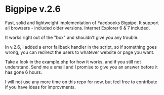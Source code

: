 Bigpipe v.2.6
==============

Fast, solid and lightweight implementation of Facebooks Bigpipe. It support all browsers - included older versions.
Internet Explorer 6 & 7 included.

It works right out of the "box" and shouldn't give you any trouble.

In v.2.6, I added a error fallback handler in the script, so if something goes wrong, you can redirect the users 
to whatever website or page you want.

Take a look in the example.php for how it works, and if you still not understand. Send me a email and I 
promise to give you an answer before it has gone 6 hours.

I will not use any more time on this repo for now, but feel free to contribute if you have ideas for 
improvments.


